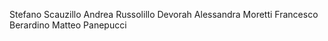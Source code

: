 Stefano Scauzillo
Andrea Russolillo
Devorah Alessandra Moretti
Francesco Berardino
Matteo Panepucci
